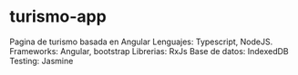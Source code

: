 # turismo-app
Pagina de turismo basada en Angular
Lenguajes: Typescript, NodeJS.
Frameworks: Angular, bootstrap
Librerias: RxJs
Base de datos: IndexedDB
Testing: Jasmine

